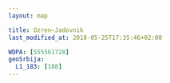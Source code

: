 ```yaml
---
layout: map

title: Ozren–Jadovnik
last_modified_at: 2018-05-25T17:35:46+02:00

WDPA: [555561728]
geoSrbija:
  L1_183: [188]
---
```

